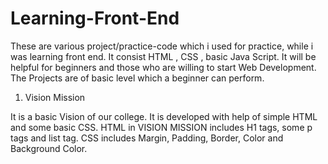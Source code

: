 # Learning-Front-End
These are various project/practice-code which i used for practice, while i was learning front end. It consist HTML , CSS , basic Java Script. It will be helpful for beginners and those who are willing to start Web Development. 
The Projects are of basic level which a beginner can perform.  


1) Vision Mission

It is a basic Vision of our college. It is developed with help of simple HTML and some basic CSS.
HTML in VISION MISSION includes H1 tags, some p tags and list tag.
CSS includes Margin, Padding, Border, Color and Background Color.
